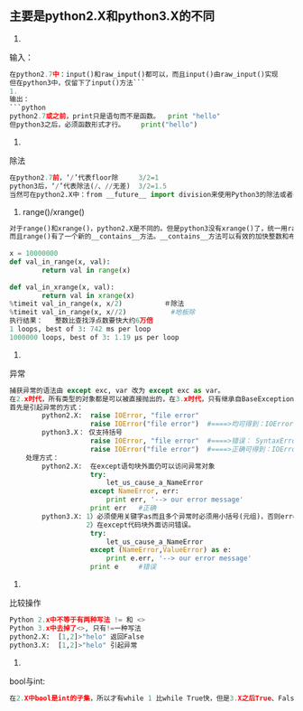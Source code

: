 ## 主要是python2.X和python3.X的不同

1. 
输入：
```python
在python2.7中：input()和raw_input()都可以，而且input()由raw_input()实现
但在python3中，仅留下了input()方法```
1. 
输出：
```python
python2.7或之前，print只是语句而不是函数。  print "hello"
但python3之后，必须函数形式才行。    print("hello")
```
1. 
除法
```python
在python2.7前，‘/’代表floor除     3/2=1
python3后，‘/’代表除法(/、//无差)  3/2=1.5
当然可在python2.X中：from __future__ import division来使用Python3的除法或者强制转换(float)3/2、3/2.0
```
1. range()/xrange()
```python
对于range()和xrange()，python2.X是不同的。但是python3没有xrange()了，统一用range()。
而且range()有了一个新的__contains__方法。__contains__方法可以有效的加快整数和布尔型的“查找”速度。
　
x = 10000000
def val_in_range(x, val):
        return val in range(x)
　 
def val_in_xrange(x, val):
        return val in xrange(x)
%timeit val_in_range(x, x/2)　　　　　  ＃除法
%timeit val_in_range(x, x//2)           #地板除
执行结果：   整数比查找浮点数要快大约6万倍
1 loops, best of 3: 742 ms per loop
1000000 loops, best of 3: 1.19 µs per loop
```
1. 
异常
```python
捕获异常的语法由 except exc, var 改为 except exc as var。
在2.x时代，所有类型的对象都是可以被直接抛出的，在3.x时代，只有继承自BaseException的对象才可以被抛出。
首先是引起异常的方式：
        python2.X:  raise IOError, "file error"
                    raise IOError("file error")  #====>均可得到：IOError: file error
        python3.X： 仅支持括号
                    raise IOError, "file error"  #====>错误： SyntaxError: invalid syntax
                    raise IOError("file error")  #====>正确可得到：IOError: file error
    处理方式：
        python2.X:  在except语句块外面仍可以访问异常对象
                    try:
                        let_us_cause_a_NameError
                    except NameError, err:
                        print err, '--> our error message'
                    print err   #正确
        python3.X: 1）必须使用关键字as而且多个异常时必须用小括号(元组)，否则error；
                   2）在except代码块外面访问错误。
                    try:
                        let_us_cause_a_NameError
                    except (NameError,ValueError) as e:
                        print e.err, '--> our error message'
                    print e     #错误
```
1. 
比较操作
```python
Python 2.x中不等于有两种写法 != 和 <>
Python 3.x中去掉了<>, 只有!=一种写法
python2.X:  [1,2]>"helo" 返回False
python3.X:  [1,2]>"helo" 引起异常
```
1. 
bool与int:
```python
在2.X中bool是int的子集，所以才有while 1 比while True快，但是3.X之后True、False都是关键字，所以速度没区别```
